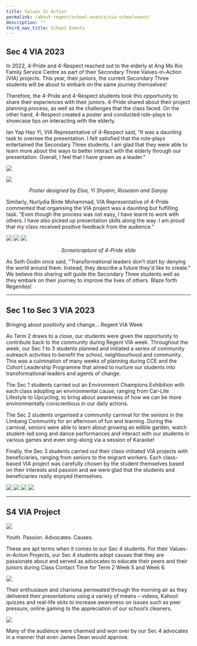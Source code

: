 ```yaml
---
title: Values In Action
permalink: /about-regent/school-events/via-schoolevent/
description: ""
third_nav_title: School Events
---
```

## **Sec 4 VIA 2023**

In 2022, 4-Pride and 4-Respect reached out to the elderly at Ang Mo Kio Family Service Centre as part of their Secondary Three Values-in-Action (VIA) projects. This year, their juniors, the current Secondary Three students will be about to embark on the same journey themselves! 

Therefore, the 4-Pride and 4-Respect students took this opportunity to share their experiences with their juniors. 4-Pride shared about their project planning process, as well as the challenges that the class faced. On the other hand, 4-Respect created a poster and conducted role-plays to showcase tips on interacting with the elderly. 

Ian Yap Hao Yi, VIA Representative of 4-Respect said, “It was a daunting task to oversee the presentation. I felt satisfied that the role-plays entertained the Secondary Three students. I am glad that they were able to learn more about the ways to better interact with the elderly through our presentation. Overall, I feel that I have grown as a leader.”

![](/images/School%20Events/VIA/Sec4VIA2023-4.png)

![](/images/School%20Events/VIA/Sec4VIA2023-5.jpg)
<center><i>Poster designed by Elsa, Yi Shyann, Roseann and Sanjay</i></center>

Similarly, Nurlydia Binte Mohammad, VIA Representative of 4-Pride commented that organising the VIA project was a daunting but fulfilling task. “Even though the process was not easy, I have learnt to work with others. I have also picked up presentation skills along the way. I am proud that my class received positive feedback from the audience.”

![](/images/School%20Events/VIA/Sec4VIA2023-1.png)
![](/images/School%20Events/VIA/Sec4VIA2023-2.png)
![](/images/School%20Events/VIA/Sec4VIA2023-3.png)
<center><i>Screencapture of 4-Pride slide</i></center>

As Seth Godin once said, "Transformational leaders don't start by denying the world around them. Instead, they describe a future they'd like to create." We believe this sharing will guide the Secondary Three students well as they embark on their journey to improve the lives of others. Blaze forth Regenites!

---

## **Sec 1 to Sec 3 VIA 2023**

Bringing about positivity and change… Regent VIA Week

As Term 2 draws to a close, our students were given the opportunity to contribute back to the community during Regent VIA week. Throughout the week, our Sec 1 to 3 students planned and initiated a series of community outreach activities to benefit the school, neighbourhood and community. This was a culmination of many weeks of planning during CCE and the Cohort Leadership Programme that aimed to nurture our students into transformational leaders and agents of change.

The Sec 1 students carried out an Environment Champions Exhibition with each class adopting an environmental cause, ranging from Car-Lite Lifestyle to Upcycling, to bring about awareness of how we can be more environmentally conscientious in our daily actions.

The Sec 2 students organised a community carnival for the seniors in the Limbang Community for an afternoon of fun and learning. During the carnival, seniors were able to learn about growing an edible garden, watch student-led song and dance performances and interact with our students in various games and even sing-along via a session of Karaoke!

Finally, the Sec 3 students carried out their class-initiated VIA projects with beneficiaries, ranging from seniors to the migrant workers. Each class-based VIA project was carefully chosen by the student themselves based on their interests and passion and we were glad that the students and beneficiaries really enjoyed themselves.

![](/images/Highlights%20Post/RegentVIAWeek-1.jpg)
![](/images/Highlights%20Post/RegentVIAWeek-2.jpg)
![](/images/Highlights%20Post/RegentVIAWeek-3.jpg)
![](/images/Highlights%20Post/RegentVIAWeek-4.jpg)

---

## **S4 VIA Project**

![](/images/School%20Events/VIA/VIA-schoolevent-1.jpg)

Youth. Passion. Advocates. Causes.

These are apt terms when it comes to our Sec 4 students. For their Values-in-Action Projects, our Sec 4 students adopt causes that they are passionate about and served as advocates to educate their peers and their juniors during Class Contact Time for Term 2 Week 5 and Week 6.

![](/images/School%20Events/VIA/VIA-schoolevent-2.jpg)

Their enthusiasm and charisma permeated through the morning air as they delivered their presentations using a variety of means – videos, Kahoot quizzes and real-life skits to increase awareness on issues such as peer pressure, online gaming to the appreciation of our school’s cleaners.

![](/images/School%20Events/VIA/VIA-schoolevent-3.jpg)

Many of the audience were charmed and won over by our Sec 4 advocates in a manner that even James Dean would approve.